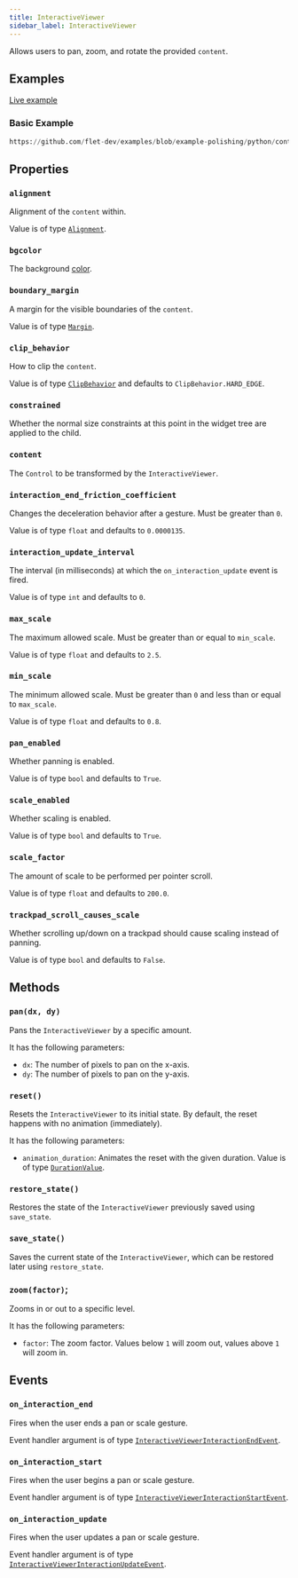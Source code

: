 ```yaml
---
title: InteractiveViewer
sidebar_label: InteractiveViewer
---
```


Allows users to pan, zoom, and rotate the provided `content`.

## Examples

[Live example](https://flet-controls-gallery.fly.dev/utility/interactiveviewer)

### Basic Example

```python reference
https://github.com/flet-dev/examples/blob/example-polishing/python/controls/utility/interactive-viewer/interactive-viewer-example.py
```

## Properties

### `alignment`

Alignment of the `content` within.

Value is of type [`Alignment`](/docs/reference/types/alignment).

### `bgcolor`

The background [color](/docs/reference/colors).

### `boundary_margin`

A margin for the visible boundaries of the `content`.

Value is of type [`Margin`](/docs/reference/types/margin).

### `clip_behavior`

How to clip the `content`.

Value is of type [`ClipBehavior`](/docs/reference/types/clipbehavior) and defaults to `ClipBehavior.HARD_EDGE`.

### `constrained`

Whether the normal size constraints at this point in the widget tree are applied to the child.

### `content`

The `Control` to be transformed by the `InteractiveViewer`.

### `interaction_end_friction_coefficient`

Changes the deceleration behavior after a gesture. Must be greater than `0`.

Value is of type `float` and defaults to `0.0000135`.

### `interaction_update_interval`

The interval (in milliseconds) at which the `on_interaction_update` event is fired.

Value is of type `int` and defaults to `0`.

### `max_scale`

The maximum allowed scale. Must be greater than or equal to `min_scale`.

Value is of type `float` and defaults to `2.5`.

### `min_scale`

The minimum allowed scale. Must be greater than `0` and less than or equal to `max_scale`.

Value is of type `float` and defaults to `0.8`.

### `pan_enabled`

Whether panning is enabled.

Value is of type `bool` and defaults to `True`.

### `scale_enabled`

Whether scaling is enabled.

Value is of type `bool` and defaults to `True`.

### `scale_factor`

The amount of scale to be performed per pointer scroll.

Value is of type `float` and defaults to `200.0`.

### `trackpad_scroll_causes_scale`

Whether scrolling up/down on a trackpad should cause scaling instead of panning.

Value is of type `bool` and defaults to `False`.

## Methods

### `pan(dx, dy)`

Pans the `InteractiveViewer` by a specific amount.

It has the following parameters:
- `dx`: The number of pixels to pan on the x-axis.
- `dy`: The number of pixels to pan on the y-axis.

### `reset()`

Resets the `InteractiveViewer` to its initial state. By default, the reset happens with no animation (immediately).

It has the following parameters:
- `animation_duration`: Animates the reset with the given duration. Value is of type [`DurationValue`](/docs/reference/types/aliases#durationvalue).

### `restore_state()`

Restores the state of the `InteractiveViewer` previously saved using `save_state`.

### `save_state()`

Saves the current state of the `InteractiveViewer`, which can be restored later using `restore_state`.

### `zoom(factor)`;

Zooms in or out to a specific level.

It has the following parameters:
- `factor`: The zoom factor. Values below `1` will zoom out, values above `1` will zoom in.

## Events

### `on_interaction_end`

Fires when the user ends a pan or scale gesture.

Event handler argument is of type [`InteractiveViewerInteractionEndEvent`](/docs/reference/types/interactiveviewerinteractionendevent).

### `on_interaction_start`

Fires when the user begins a pan or scale gesture.

Event handler argument is of type [`InteractiveViewerInteractionStartEvent`](/docs/reference/types/interactiveviewerinteractionstartevent).

### `on_interaction_update`

Fires when the user updates a pan or scale gesture.

Event handler argument is of type [`InteractiveViewerInteractionUpdateEvent`](/docs/reference/types/interactiveviewerinteractionupdateevent).
